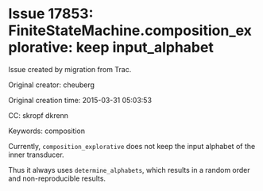 # Issue 17853: FiniteStateMachine.composition_explorative: keep input_alphabet

Issue created by migration from Trac.

Original creator: cheuberg

Original creation time: 2015-03-31 05:03:53

CC:  skropf dkrenn

Keywords: composition

Currently, `composition_explorative` does not keep the input alphabet of the inner transducer.

Thus it always uses `determine_alphabets`, which results in a random order and non-reproducible results.
